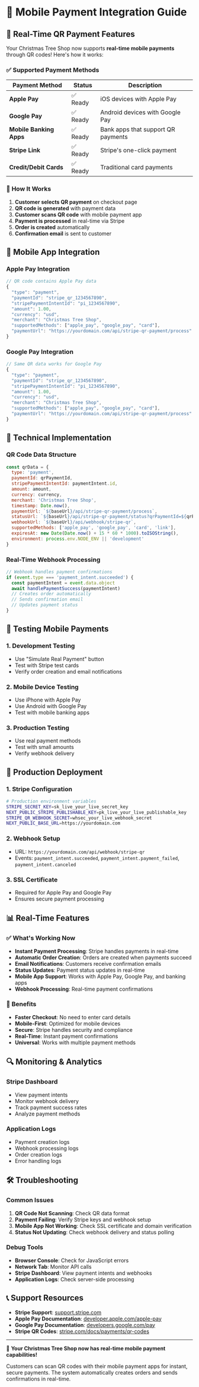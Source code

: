 # 📱 Mobile Payment Integration Guide

## 🚀 Real-Time QR Payment Features

Your Christmas Tree Shop now supports **real-time mobile payments** through QR codes! Here's how it works:

### ✅ **Supported Payment Methods**

| Payment Method | Status | Description |
|----------------|--------|-------------|
| **Apple Pay** | ✅ Ready | iOS devices with Apple Pay |
| **Google Pay** | ✅ Ready | Android devices with Google Pay |
| **Mobile Banking Apps** | ✅ Ready | Bank apps that support QR payments |
| **Stripe Link** | ✅ Ready | Stripe's one-click payment |
| **Credit/Debit Cards** | ✅ Ready | Traditional card payments |

### 🎯 **How It Works**

1. **Customer selects QR payment** on checkout page
2. **QR code is generated** with payment data
3. **Customer scans QR code** with mobile payment app
4. **Payment is processed** in real-time via Stripe
5. **Order is created** automatically
6. **Confirmation email** is sent to customer

## 📱 **Mobile App Integration**

### Apple Pay Integration
```javascript
// QR code contains Apple Pay data
{
  "type": "payment",
  "paymentId": "stripe_qr_1234567890",
  "stripePaymentIntentId": "pi_1234567890",
  "amount": 1.00,
  "currency": "usd",
  "merchant": "Christmas Tree Shop",
  "supportedMethods": ["apple_pay", "google_pay", "card"],
  "paymentUrl": "https://yourdomain.com/api/stripe-qr-payment/process"
}
```

### Google Pay Integration
```javascript
// Same QR data works for Google Pay
{
  "type": "payment",
  "paymentId": "stripe_qr_1234567890",
  "stripePaymentIntentId": "pi_1234567890",
  "amount": 1.00,
  "currency": "usd",
  "merchant": "Christmas Tree Shop",
  "supportedMethods": ["apple_pay", "google_pay", "card"],
  "paymentUrl": "https://yourdomain.com/api/stripe-qr-payment/process"
}
```

## 🔧 **Technical Implementation**

### QR Code Data Structure
```javascript
const qrData = {
  type: 'payment',
  paymentId: qrPaymentId,
  stripePaymentIntentId: paymentIntent.id,
  amount: amount,
  currency: currency,
  merchant: 'Christmas Tree Shop',
  timestamp: Date.now(),
  paymentUrl: `${baseUrl}/api/stripe-qr-payment/process`,
  statusUrl: `${baseUrl}/api/stripe-qr-payment/status?qrPaymentId=${qrPaymentId}`,
  webhookUrl: `${baseUrl}/api/webhook/stripe-qr`,
  supportedMethods: ['apple_pay', 'google_pay', 'card', 'link'],
  expiresAt: new Date(Date.now() + 15 * 60 * 1000).toISOString(),
  environment: process.env.NODE_ENV || 'development'
}
```

### Real-Time Webhook Processing
```javascript
// Webhook handles payment confirmations
if (event.type === 'payment_intent.succeeded') {
  const paymentIntent = event.data.object
  await handlePaymentSuccess(paymentIntent)
  // Creates order automatically
  // Sends confirmation email
  // Updates payment status
}
```

## 🧪 **Testing Mobile Payments**

### 1. **Development Testing**
- Use "Simulate Real Payment" button
- Test with Stripe test cards
- Verify order creation and email notifications

### 2. **Mobile Device Testing**
- Use iPhone with Apple Pay
- Use Android with Google Pay
- Test with mobile banking apps

### 3. **Production Testing**
- Use real payment methods
- Test with small amounts
- Verify webhook delivery

## 🚀 **Production Deployment**

### 1. **Stripe Configuration**
```bash
# Production environment variables
STRIPE_SECRET_KEY=sk_live_your_live_secret_key
NEXT_PUBLIC_STRIPE_PUBLISHABLE_KEY=pk_live_your_live_publishable_key
STRIPE_QR_WEBHOOK_SECRET=whsec_your_live_webhook_secret
NEXT_PUBLIC_BASE_URL=https://yourdomain.com
```

### 2. **Webhook Setup**
- URL: `https://yourdomain.com/api/webhook/stripe-qr`
- Events: `payment_intent.succeeded`, `payment_intent.payment_failed`, `payment_intent.canceled`

### 3. **SSL Certificate**
- Required for Apple Pay and Google Pay
- Ensures secure payment processing

## 📊 **Real-Time Features**

### ✅ **What's Working Now**
- **Instant Payment Processing**: Stripe handles payments in real-time
- **Automatic Order Creation**: Orders are created when payments succeed
- **Email Notifications**: Customers receive confirmation emails
- **Status Updates**: Payment status updates in real-time
- **Mobile App Support**: Works with Apple Pay, Google Pay, and banking apps
- **Webhook Processing**: Real-time payment confirmations

### 🎯 **Benefits**
- **Faster Checkout**: No need to enter card details
- **Mobile-First**: Optimized for mobile devices
- **Secure**: Stripe handles security and compliance
- **Real-Time**: Instant payment confirmations
- **Universal**: Works with multiple payment methods

## 🔍 **Monitoring & Analytics**

### Stripe Dashboard
- View payment intents
- Monitor webhook delivery
- Track payment success rates
- Analyze payment methods

### Application Logs
- Payment creation logs
- Webhook processing logs
- Order creation logs
- Error handling logs

## 🛠️ **Troubleshooting**

### Common Issues
1. **QR Code Not Scanning**: Check QR data format
2. **Payment Failing**: Verify Stripe keys and webhook setup
3. **Mobile App Not Working**: Check SSL certificate and domain verification
4. **Status Not Updating**: Check webhook delivery and status polling

### Debug Tools
- **Browser Console**: Check for JavaScript errors
- **Network Tab**: Monitor API calls
- **Stripe Dashboard**: View payment intents and webhooks
- **Application Logs**: Check server-side processing

## 📞 **Support Resources**

- **Stripe Support**: [support.stripe.com](https://support.stripe.com)
- **Apple Pay Documentation**: [developer.apple.com/apple-pay](https://developer.apple.com/apple-pay)
- **Google Pay Documentation**: [developers.google.com/pay](https://developers.google.com/pay)
- **Stripe QR Codes**: [stripe.com/docs/payments/qr-codes](https://stripe.com/docs/payments/qr-codes)

---

🎉 **Your Christmas Tree Shop now has real-time mobile payment capabilities!** 

Customers can scan QR codes with their mobile payment apps for instant, secure payments. The system automatically creates orders and sends confirmations in real-time.
